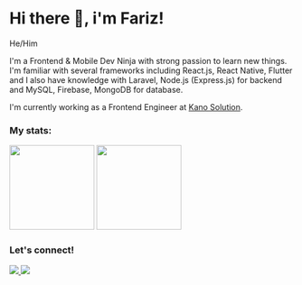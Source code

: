 # Hi there 👋, i'm Fariz!
<p>
    He/Him
</p>

<p>
    I'm a Frontend & Mobile Dev Ninja with strong passion to learn new things.<br />
    I'm familiar with several frameworks including React.js, React Native, Flutter<br />
    and I also have knowledge with Laravel, Node.js (Express.js) for backend and MySQL, Firebase, MongoDB for database.
</p>

<p>
    I'm currently working as a Frontend Engineer at <a href="https://www.kanosolution.com/" target="_blank">Kano Solution</a>.<br />
</p>

### My stats:
<p>
    <img src="https://github-readme-stats.vercel.app/api?username=ayisrhmn&hide=contribs&hide_border=true&theme=onedark&border_radius=10" height=150 />
    <img src="https://github-readme-stats.vercel.app/api/top-langs/?username=ayisrhmn&layout=compact&hide_border=true&theme=onedark&border_radius=10" height=150 />
</p>

### Let's connect!
<p>
    <a href="https://linkedin.com/in/ayisrhmn/" target="blank">
        <img src="https://img.shields.io/badge/Muhammad_Fariz_Rahman-30302f?style=flat&logo=linkedin" />
    </a>
    <a href="https://instagram.com/ayisrhmn/" target="blank">
        <img src="https://img.shields.io/badge/Muhammad_Fariz_Rahman-30302f?style=flat&logo=instagram" />
    </a>
</p>
